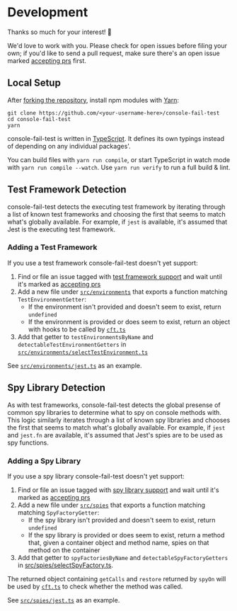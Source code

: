# Development

Thanks so much for your interest! 🙌

We'd love to work with you.
Please check for open issues before filing your own; if you'd like to send a pull request, make sure there's an open issue marked [accepting prs](https://github.com/Codecademy/console-fail-test/labels/accepting%20prs) first.

## Local Setup

After [forking the repository](https://help.github.com/en/articles/fork-a-repo), install npm modules with [Yarn](https://yarnpkg.com):

```shell
git clone https://github.com/<your-username-here>/console-fail-test
cd console-fail-test
yarn
```

console-fail-test is written in [TypeScript](https://github.com/Microsoft/TypeScript).
It defines its own typings instead of depending on any individual packages'.

You can build files with `yarn run compile`, or start TypeScript in watch mode with `yarn run compile --watch`.
Use `yarn run verify` to run a full build & lint.

## Test Framework Detection

console-fail-test detects the executing test framework by iterating through a list of known test frameworks and choosing the first that seems to match what's globally available.
For example, if `jest` is available, it's assumed that Jest is the executing test framework.

### Adding a Test Framework

If you use a test framework console-fail-test doesn't yet support:

1. Find or file an issue tagged with [test framework support](https://github.com/Codecademy/console-fail-test/issues?q=is%3Aissue+is%3Aopen+label%3A%22test+framework+support%22) and wait until it's marked as [accepting prs](https://github.com/Codecademy/console-fail-test/labels/accepting%20prs)
2. Add a new file under [`src/environments`](../src/environments) that exports a function matching `TestEnvironmentGetter`:
   - If the environment isn't provided and doesn't seem to exist, return `undefined`
   - If the environment is provided or does seem to exist, return an object with hooks to be called by [`cft.ts`](../src/cft.ts)
3. Add that getter to `testEnvironmentsByName` and `detectableTestEnvironmentGetters` in [`src/environments/selectTestEnvironment.ts`](../src/environments/selectTestEnvironment.ts)

See [`src/environments/jest.ts`](../src/environments/jest.ts) as an example.

## Spy Library Detection

As with test frameworks, console-fail-test detects the global presense of common spy libraries to determine what to spy on console methods with.
This logic similarly iterates through a list of known spy libraries and chooses the first that seems to match what's globally available.
For example, if `jest` and `jest.fn` are available, it's assumed that Jest's spies are to be used as spy functions.

### Adding a Spy Library

If you use a spy library console-fail-test doesn't yet support:

1. Find or file an issue tagged with [spy library support](https://github.com/Codecademy/console-fail-test/issues?q=is%3Aissue+is%3Aopen+label%3A%22spy+library+support%22) and wait until it's marked as [accepting prs](https://github.com/Codecademy/console-fail-test/labels/accepting%20prs)
2. Add a new file under [`src/spies`](../src/spies) that exports a function matching matching `SpyFactoryGetter`:
   - If the spy library isn't provided and doesn't seem to exist, return `undefined`
   - If the spy library is provided or does seem to exist, return a method that, given a container object and method name, spies on that method on the container
3. Add that getter to `spyFactoriesByName` and `detectableSpyFactoryGetters` in [src/spies/selectSpyFactory.ts](../src/spies/selectSpyFactory.ts).

The returned object containing `getCalls` and `restore` returned by `spyOn` will be used by [`cft.ts`](../src/cft.ts) to check whether the method was called.

See [`src/spies/jest.ts`](../src/spies/jest.ts) as an example.
